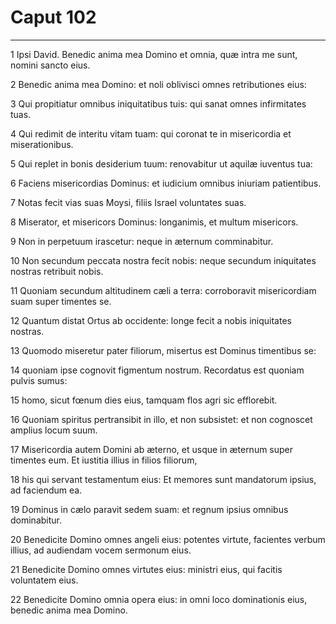 # Caput 102

***

1 Ipsi David. Benedic anima mea Domino et omnia, quæ intra me sunt, nomini sancto eius.

2 Benedic anima mea Domino: et noli oblivisci omnes retributiones eius:

3 Qui propitiatur omnibus iniquitatibus tuis: qui sanat omnes infirmitates tuas.

4 Qui redimit de interitu vitam tuam: qui coronat te in misericordia et miserationibus.

5 Qui replet in bonis desiderium tuum: renovabitur ut aquilæ iuventus tua:

6 Faciens misericordias Dominus: et iudicium omnibus iniuriam patientibus.

7 Notas fecit vias suas Moysi, filiis Israel voluntates suas.

8 Miserator, et misericors Dominus: longanimis, et multum misericors.

9 Non in perpetuum irascetur: neque in æternum comminabitur.

10 Non secundum peccata nostra fecit nobis: neque secundum iniquitates nostras retribuit nobis.

11 Quoniam secundum altitudinem cæli a terra: corroboravit misericordiam suam super timentes se.

12 Quantum distat Ortus ab occidente: longe fecit a nobis iniquitates nostras.

13 Quomodo miseretur pater filiorum, misertus est Dominus timentibus se:

14 quoniam ipse cognovit figmentum nostrum. Recordatus est quoniam pulvis sumus:

15 homo, sicut fœnum dies eius, tamquam flos agri sic efflorebit.

16 Quoniam spiritus pertransibit in illo, et non subsistet: et non cognoscet amplius locum suum.

17 Misericordia autem Domini ab æterno, et usque in æternum super timentes eum. Et iustitia illius in filios filiorum,

18 his qui servant testamentum eius: Et memores sunt mandatorum ipsius, ad faciendum ea.

19 Dominus in cælo paravit sedem suam: et regnum ipsius omnibus dominabitur.

20 Benedicite Domino omnes angeli eius: potentes virtute, facientes verbum illius, ad audiendam vocem sermonum eius.

21 Benedicite Domino omnes virtutes eius: ministri eius, qui facitis voluntatem eius.

22 Benedicite Domino omnia opera eius: in omni loco dominationis eius, benedic anima mea Domino.

